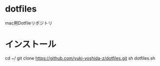 # dotfiles
mac用Dotfileリポジトリ

# インストール

cd ~/
git clone https://github.com/yuki-yoshida-z/dotfiles.git
sh dotfiles.sh


